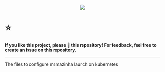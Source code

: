 <p align="center">
  <img src="https://renanfranca.github.io/img/mamazinha-baby-care/github-mamazinha-k8s-image_readme.png" />
</p>

# ⭐
**If you like this project, please 🌟 this repository! For feedback, feel free to create an issue on this repository.**

---
The files to configure mamazinha launch on kubernetes

